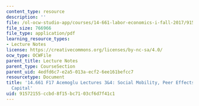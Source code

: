 ```yaml
---
content_type: resource
description: ''
file: /ol-ocw-studio-app/courses/14-661-labor-economics-i-fall-2017/91572155ccbd8f15bc7103cf6d7f41c1_MIT14_661F17_lec3_4.pdf
file_size: 766966
file_type: application/pdf
learning_resource_types:
- Lecture Notes
license: https://creativecommons.org/licenses/by-nc-sa/4.0/
ocw_type: OCWFile
parent_title: Lecture Notes
parent_type: CourseSection
parent_uid: 4edfd6c7-e2a5-013a-ecf2-6ee161befcc7
resourcetype: Document
title: '14.661 F17 Acemoglu Lectures 3&4: Social Mobility, Peer Effects and Human
  Capital'
uid: 91572155-ccbd-8f15-bc71-03cf6d7f41c1
---
```

